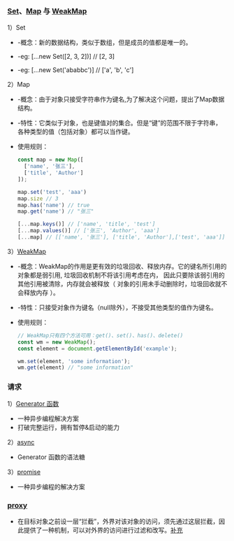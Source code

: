 ### [Set](https://es6.ruanyifeng.com/#docs/set-map)、[Map](https://es6.ruanyifeng.com/#docs/set-map) 与 [WeakMap](https://www.zhangxinxu.com/wordpress/2021/08/js-weakmap-es6/)  
  1）Set
  
  * -概念：新的数据结构，类似于数组，但是成员的值都是唯一的。

  * -eg: [...new Set([2, 3, 2])] // [2, 3]

  * -eg: [...new Set('ababbc')] // ['a', 'b', 'c']

  2）Map
  
  * -概念：由于对象只接受字符串作为键名,为了解决这个问题，提出了Map数据结构。

  * -特性：它类似于对象，也是键值对的集合。但是“键”的范围不限于字符串，各种类型的值（包括对象）都可以当作键。
  
  * 使用规则：
    ```javaScript
    const map = new Map([
      ['name', '张三'],
      ['title', 'Author']
    ]);
    
    map.set('test', 'aaa')
    map.size // 3
    map.has('name') // true
    map.get('name') // "张三"
    
    [...map.keys()] // ['name', 'title', 'test']
    [...map.values()] // ['张三', 'Author', 'aaa']
    [...map] // [['name', '张三'], ['title', 'Author'],['test', 'aaa']]
    ```
  3）[WeakMap](https://www.zhangxinxu.com/wordpress/2021/08/js-weakmap-es6/)  
   
  * -概念：WeakMap的作用是更有效的垃圾回收、释放内存。它的键名所引用的对象都是弱引用, 垃圾回收机制不将该引用考虑在内，
    因此只要除该弱引用的其他引用被清除，内存就会被释放（ 对象的引用未手动删除时，垃圾回收就不会释放内存 ）。 

  * -特性：只接受对象作为键名（null除外），不接受其他类型的值作为键名。

  * 使用规则：

    ```javascript
    // WeakMap只有四个方法可用：get()、set()、has()、delete()
    const wm = new WeakMap();
    const element = document.getElementById('example');

    wm.set(element, 'some information');
    wm.get(element) // "some information"
    ```

### 请求

1）[Generator 函数](https://juejin.cn/post/6997955159158423582)
* 一种异步编程解决方案
* 打破完整运行，拥有暂停&启动的能力

2）[async](https://es6.ruanyifeng.com/#docs/async)
* Generator 函数的语法糖

3）[promise](https://es6.ruanyifeng.com/#docs/promise)
* 一种异步编程的解决方案

### [proxy](https://es6.ruanyifeng.com/#docs/proxy)

* 在目标对象之前设一层“拦截”，外界对该对象的访问，须先通过这层拦截，因此提供了一种机制，可以对外界的访问进行过滤和改写。[补充](https://blog.fundebug.com/2019/07/27/javascript-es6-how-to-use-proxy/)

